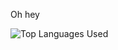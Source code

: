Oh hey

![Top Languages Used](https://github-readme-stats-omega-ochre-80.vercel.app/api/top-langs/?username=declspecl&theme=dark&hide_border=false&no-bg=true&no-frame=true&langs_count=5)
